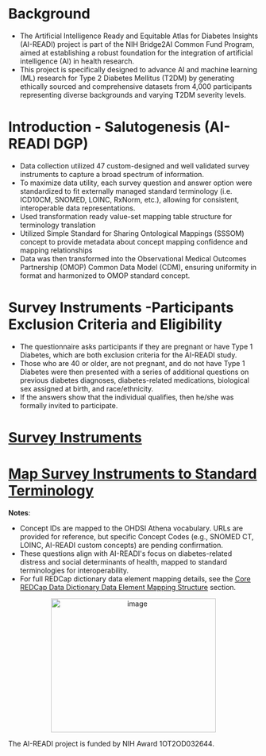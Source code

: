 # Background 
* The Artificial Intelligence Ready and Equitable Atlas for Diabetes Insights (AI-READI) project is part of the NIH Bridge2AI Common Fund Program, aimed at establishing a robust foundation for the integration of artificial intelligence (AI) in health research.
* This project is specifically designed to advance AI and machine learning (ML) research for Type 2 Diabetes Mellitus (T2DM) by generating ethically sourced and comprehensive datasets from 4,000 participants representing diverse backgrounds and varying T2DM severity levels.

# Introduction - Salutogenesis (AI-READI DGP)
* Data collection utilized 47 custom-designed and well validated survey instruments to capture a broad spectrum of information.
* To maximize data utility, each survey question and answer option were standardized to fit externally managed standard terminology (i.e. ICD10CM, SNOMED, LOINC, RxNorm, etc.), allowing for consistent, interoperable data representations. 
* Used transformation ready value-set mapping table structure for terminology translation
* Utilized Simple Standard for Sharing Ontological Mappings (SSSOM) concept to provide metadata about concept mapping confidence and mapping relationships
* Data was then transformed into the Observational Medical Outcomes Partnership (OMOP) Common Data Model (CDM), ensuring uniformity in format and harmonized to OMOP standard concept.

# Survey Instruments -Participants Exclusion Criteria and Eligibility
* The questionnaire asks participants if they are pregnant or have Type 1 Diabetes, which are both exclusion criteria for the AI-READI study.
* Those who are 40 or older, are not pregnant, and do not have Type 1 Diabetes were then presented with a series of additional questions on previous diabetes diagnoses, diabetes-related medications, biological sex assigned at birth, and race/ethnicity.
* If the answers show that the individual qualifies, then he/she was formally invited to participate.

# [Survey Instruments](https://github.com/AI-READI/DataElementMaps/wiki/Survey-Instruments)


# [Map Survey Instruments to Standard Terminology](https://github.com/AI-READI/DataElementMaps/wiki/Map-Survey-Instruments-to-Standard-Terminology)


**Notes**:
- Concept IDs are mapped to the OHDSI Athena vocabulary. URLs are provided for reference, but specific Concept Codes (e.g., SNOMED CT, LOINC, AI-READI custom concepts) are pending confirmation.
- These questions align with AI-READI's focus on diabetes-related distress and social determinants of health, mapped to standard terminologies for interoperability.
- For full REDCap dictionary data element mapping details, see the [Core REDCap Data Dictionary Data Element Mapping Structure](#core-redcap-data-dictionary-structure) section.

<p align="center">
  <a href="https://aireadi.org/">
    <img width="332" height="270" alt="image" src="https://github.com/user-attachments/assets/dff5f6ad-391a-4f3d-a9a3-7be49b82d8be" />
  </a>
</p>

The AI-READI project is funded by NIH Award 1OT2OD032644.


  
 
